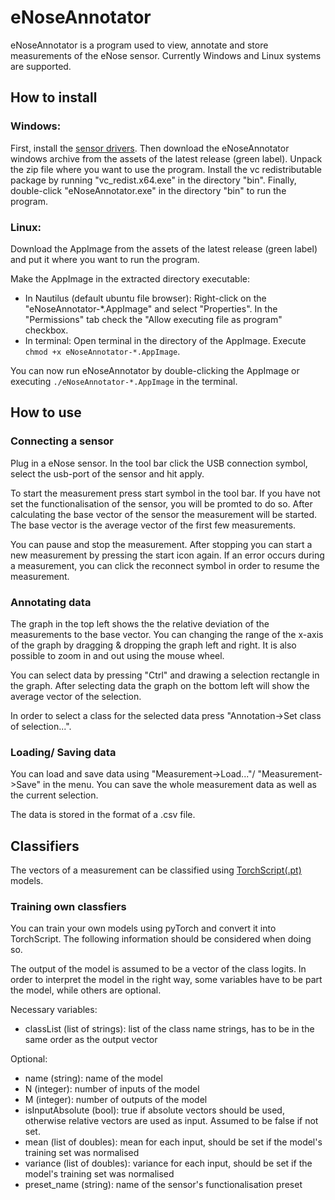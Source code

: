 # eNoseAnnotator

eNoseAnnotator is a program used to view, annotate and store measurements of the eNose sensor. Currently Windows and Linux systems are supported.

## How to install

### Windows:
First, install the [sensor drivers](https://www.silabs.com/products/development-tools/software/usb-to-uart-bridge-vcp-drivers).
Then download the eNoseAnnotator windows archive from the assets of the latest release (green label).
Unpack the zip file where you want to use the program. Install the vc redistributable package by running "vc_redist.x64.exe" in the directory "bin".
Finally, double-click "eNoseAnnotator.exe" in the directory "bin" to run the program.


### Linux:
Download the AppImage from the assets of the latest release (green label) and put it where you want to run the program.

Make the AppImage in the extracted directory executable: 
- In Nautilus (default ubuntu file browser): Right-click on the "eNoseAnnotator-\*.AppImage" and select "Properties". In the "Permissions" tab check the "Allow executing file as program" checkbox.
- In terminal: Open terminal in the directory of the AppImage. Execute `chmod +x eNoseAnnotator-*.AppImage`.

You can now run eNoseAnnotator by double-clicking the AppImage or executing `./eNoseAnnotator-*.AppImage` in the terminal.

## How to use

### Connecting a sensor

Plug in a eNose sensor. In the tool bar click the USB connection symbol, select the usb-port of the sensor and hit apply. 

To start the measurement press start symbol in the tool bar. If you have not set the functionalisation of the sensor, you will be promted to do so. After calculating the base vector of the sensor the measurement will be started. The base vector is the average vector of the first few measurements.

You can pause and stop the measurement. After stopping you can start a new measurement by pressing the start icon again. If an error occurs during a measurement, you can click the reconnect symbol in order to resume the measurement. 

### Annotating data

The graph in the top left shows the the relative deviation of the measurements to the base vector. You can changing the range of the x-axis of the graph by dragging & dropping the graph left and right. It is also possible to zoom in and out using the mouse wheel. 

You can select data by pressing "Ctrl" and drawing a selection rectangle in the graph. After selecting data the graph on the bottom left will show the average vector of the selection. 

In order to select a class for the selected data press "Annotation->Set class of selection...".

### Loading/ Saving data

You can load and save data using "Measurement->Load..."/ "Measurement->Save" in the menu. You can save the whole measurement data as well as the current selection. 

The data is stored in the format of a .csv file.

## Classifiers

The vectors of a measurement can be classified using [TorchScript(.pt)](https://pytorch.org/tutorials/advanced/cpp_export.html) models. 

### Training own classfiers

You can train your own models using pyTorch and convert it into TorchScript. The following information should be considered when doing so.

The output of the model is assumed to be a vector of the class logits. In order to interpret the model in the right way, some variables have to be part the model, while others are optional.

Necessary variables:
- classList (list of strings): list of the class name strings, has to be in the same order as the output vector

Optional:
- name (string): name of the model
- N (integer): number of inputs of the model
- M (integer): number of outputs of the model
- isInputAbsolute (bool): true if absolute vectors should be used, otherwise relative vectors are used as input. Assumed to be false if not set.
- mean (list of doubles): mean for each input, should be set if the model's training set was normalised
- variance (list of doubles): variance for each input, should be set if the model's training set was normalised
- preset_name (string): name of the sensor's functionalisation preset 
